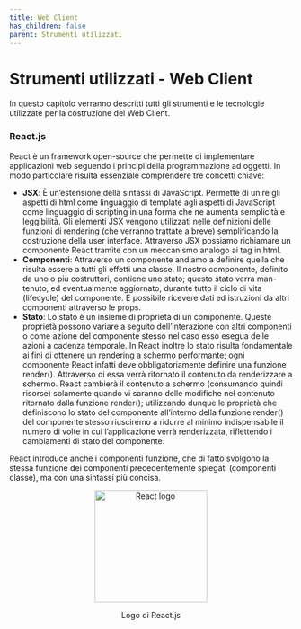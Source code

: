 ```yaml
---
title: Web Client
has_children: false
parent: Strumenti utilizzati
---
```


# Strumenti utilizzati - Web Client

In questo capitolo verranno descritti tutti gli strumenti e le tecnologie utilizzate per la costruzione del Web Client.

### React.js

React è un framework open-source che permette di implementare applicazioni web seguendo i principi
della programmazione ad oggetti. In modo particolare risulta essenziale comprendere tre concetti chiave:
- __JSX__: È un’estensione della sintassi di JavaScript. Permette di unire gli aspetti di html come linguaggio di template agli aspetti di JavaScript come linguaggio di scripting in una forma che ne aumenta semplicità e leggibilità. Gli elementi JSX vengono utilizzati nelle definizioni delle funzioni di rendering (che verranno trattate
a breve) semplificando la costruzione della user interface. Attraverso JSX possiamo richiamare un componente React tramite con un meccanismo analogo ai tag in html.
- __Componenti__: Attraverso un componente andiamo a definire quella che risulta essere a tutti gli effetti una classe. Il nostro componente, definito da uno o più costruttori, contiene uno stato; questo stato verrà man-
tenuto, ed eventualmente aggiornato, durante tutto il ciclo di vita (lifecycle) del componente. È possibile ricevere dati ed istruzioni da altri componenti attraverso le props.
- __Stato__: Lo stato è un insieme di proprietà di un componente. Queste proprietà possono variare a seguito dell’interazione con altri componenti o come azione del componente stesso nel caso esso esegua delle azioni a cadenza temporale.
In React inoltre lo stato risulta fondamentale ai fini di ottenere un rendering a schermo performante;  ogni componente React infatti deve obbligatoriamente definire una funzione render().
Attraverso di essa verrà ritornato il contenuto da renderizzare a schermo.
React cambierà il contenuto a schermo (consumando quindi risorse) solamente quando vi saranno
delle modifiche nel contenuto ritornato dalla funzione render(); utilizzando dunque le proprietà che definiscono lo stato del componente all’interno della funzione render() del componente stesso riusciremo a ridurre al minimo indispensabile il numero di volte in cui l’applicazione verrà renderizzata, riflettendo i cambiamenti di stato del componente.

React introduce anche i componenti funzione, che di fatto svolgono la stessa funzione dei componenti precedentemente spiegati (componenti classe), ma con una sintassi più concisa.

<div align="center">
<img src="https://upload.wikimedia.org/wikipedia/commons/a/a7/React-icon.svg" width="200px" height="200px" alt="React logo">
<p align="center">Logo di React.js</p>
</div>
